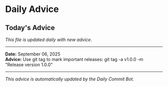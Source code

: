 # Daily Advice

## Today's Advice
*This file is updated daily with new advice.*

---

**Date:** September 06, 2025  
**Advice:** Use git tag to mark important releases: git tag -a v1.0.0 -m "Release version 1.0.0"

---

*This advice is automatically updated by the Daily Commit Bot.*
